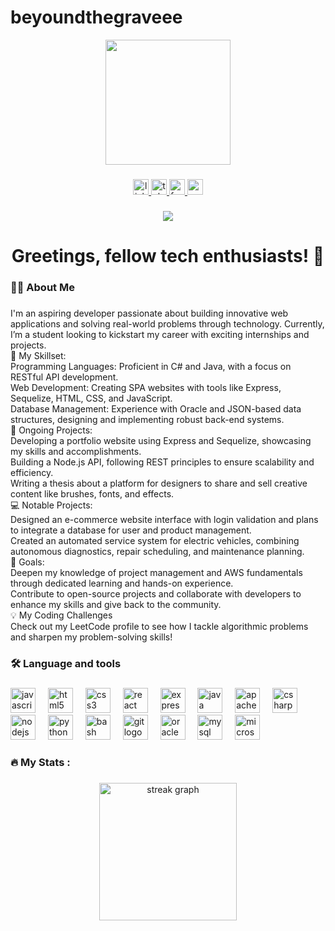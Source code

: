 # beyoundthegraveee
<div align="center">
  <img height="200" src="https://media.licdn.com/dms/image/v2/D4D16AQFGasUDrYjCmA/profile-displaybackgroundimage-shrink_350_1400/profile-displaybackgroundimage-shrink_350_1400/0/1735677071382?e=1741219200&v=beta&t=5KSXmEbbRyRade_ivwBtrIXPw94--jtXTSenNLCVj0c"  />
</div>

###

<div align="center">
  <a href="https://www.linkedin.com/in/kiryl-kurzau-480630255/" target="_blank">
    <img src="https://img.shields.io/static/v1?message=LinkedIn&logo=linkedin&label=&color=0077B5&logoColor=white&labelColor=&style=for-the-badge" height="25" alt="linkedin logo"  />
  </a>
  <a href="https://t.me/beyondthegraveee" target="_blank">
    <img src="https://img.shields.io/static/v1?message=Telegram&logo=telegram&label=&color=2CA5E0&logoColor=white&labelColor=&style=for-the-badge" height="25" alt="telegram logo"  />
  </a>
  <a href="https://www.facebook.com/profile.php?id=100092010117502" target="_blank">
    <img src="https://img.shields.io/static/v1?message=Facebook&logo=facebook&label=&color=1877F2&logoColor=white&labelColor=&style=for-the-badge" height="25" alt="facebook logo"  />
  </a>
  <a href="mailto:kkurzau@gmail.com" target="_blank">
    <img src="https://img.shields.io/static/v1?message=Gmail&logo=gmail&label=&color=D14836&logoColor=white&labelColor=&style=for-the-badge" height="25" alt="gmail logo"  />
  </a>
</div>

###

<div align="center">
  <img src="https://visitor-badge.laobi.icu/badge?page_id=beyoundthegraveee.beyoundthegraveee&"  />
</div>

###

<h1 align="center">Greetings, fellow tech enthusiasts! 🚀</h1>

###

<h3 align="left">👩‍💻  About Me</h3>

###

<p align="left">I'm an aspiring developer passionate about building innovative web applications and solving real-world problems through technology. Currently, I’m a student looking to kickstart my career with exciting internships and projects.<br>🔧 My Skillset:<br>Programming Languages: Proficient in C# and Java, with a focus on RESTful API development.<br>Web Development: Creating SPA websites with tools like Express, Sequelize, HTML, CSS, and JavaScript.<br>Database Management: Experience with Oracle and JSON-based data structures, designing and implementing robust back-end systems.<br>🌟 Ongoing Projects:<br>Developing a portfolio website using Express and Sequelize, showcasing my skills and accomplishments.<br>Building a Node.js API, following REST principles to ensure scalability and efficiency.<br>Writing a thesis about a platform for designers to share and sell creative content like brushes, fonts, and effects.<br>💻 Notable Projects:<br>Designed an e-commerce website interface with login validation and plans to integrate a database for user and product management.<br>Created an automated service system for electric vehicles, combining autonomous diagnostics, repair scheduling, and maintenance planning.<br>🎯 Goals:<br>Deepen my knowledge of project management and AWS fundamentals through dedicated learning and hands-on experience.<br>Contribute to open-source projects and collaborate with developers to enhance my skills and give back to the community.<br>💡 My Coding Challenges<br>Check out my LeetCode profile to see how I tackle algorithmic problems and sharpen my problem-solving skills!</p>

###

<h3 align="left">🛠 Language and tools</h3>

###

<div align="left">
  <img src="https://cdn.jsdelivr.net/gh/devicons/devicon/icons/javascript/javascript-original.svg" height="40" alt="javascript logo"  />
  <img width="12" />
  <img src="https://cdn.jsdelivr.net/gh/devicons/devicon/icons/html5/html5-original.svg" height="40" alt="html5 logo"  />
  <img width="12" />
  <img src="https://cdn.jsdelivr.net/gh/devicons/devicon/icons/css3/css3-original.svg" height="40" alt="css3 logo"  />
  <img width="12" />
  <img src="https://cdn.jsdelivr.net/gh/devicons/devicon/icons/react/react-original.svg" height="40" alt="react logo"  />
  <img width="12" />
  <img src="https://cdn.jsdelivr.net/gh/devicons/devicon/icons/express/express-original.svg" height="40" alt="express logo"  />
  <img width="12" />
  <img src="https://cdn.jsdelivr.net/gh/devicons/devicon/icons/java/java-original.svg" height="40" alt="java logo"  />
  <img width="12" />
  <img src="https://cdn.jsdelivr.net/gh/devicons/devicon/icons/apachekafka/apachekafka-original.svg" height="40" alt="apachekafka logo"  />
  <img width="12" />
  <img src="https://cdn.jsdelivr.net/gh/devicons/devicon/icons/csharp/csharp-original.svg" height="40" alt="csharp logo"  />
  <img width="12" />
  <img src="https://cdn.jsdelivr.net/gh/devicons/devicon/icons/nodejs/nodejs-original.svg" height="40" alt="nodejs logo"  />
  <img width="12" />
  <img src="https://cdn.jsdelivr.net/gh/devicons/devicon/icons/python/python-original.svg" height="40" alt="python logo"  />
  <img width="12" />
  <img src="https://cdn.jsdelivr.net/gh/devicons/devicon/icons/bash/bash-original.svg" height="40" alt="bash logo"  />
  <img width="12" />
  <img src="https://cdn.jsdelivr.net/gh/devicons/devicon/icons/git/git-original.svg" height="40" alt="git logo"  />
  <img width="12" />
  <img src="https://cdn.jsdelivr.net/gh/devicons/devicon/icons/oracle/oracle-original.svg" height="40" alt="oracle logo"  />
  <img width="12" />
  <img src="https://cdn.jsdelivr.net/gh/devicons/devicon/icons/mysql/mysql-original.svg" height="40" alt="mysql logo"  />
  <img width="12" />
  <img src="https://cdn.jsdelivr.net/gh/devicons/devicon/icons/microsoftsqlserver/microsoftsqlserver-plain.svg" height="40" alt="microsoftsqlserver logo"  />
</div>

###

<h3 align="left">🔥   My Stats :</h3>

###

<div align="center">
  <img src="https://streak-stats.demolab.com?user=beyoundthegraveee&locale=en&mode=daily&theme=dark&hide_border=false&border_radius=5&order=3" height="220" alt="streak graph"  />
</div>

###
